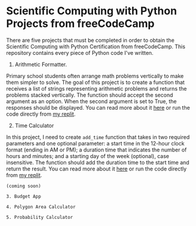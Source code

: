 # Scientific Computing with Python Projects from freeCodeCamp

There are five projects that must be completed in order to obtain the Scientific Computing with Python Certification from freeCodeCamp. This repository contains every piece of Python code I've written.

1. Arithmetic Formatter.

Primary school students often arrange math problems vertically to make them simpler to solve. The goal of this project is to create a function that receives a list of strings representing arithmetic problems and returns the problems stacked vertically. The function should accept the second argument as an option. When the second argument is set to True, the responses should be displayed. You can read more about it [here](https://www.freecodecamp.org/learn/scientific-computing-with-python/scientific-computing-with-python-projects/arithmetic-formatter) or run the code directly from [my replit](https://replit.com/@SriHartini4/boilerplate-arithmetic-formatter-done?v=1#arithmetic_arranger.py).

2. Time Calculator

In this project, I need to create ```add_time``` function that takes in two required parameters and one optional parameter: a start time in the 12-hour clock format (ending in AM or PM); a duration time that indicates the number of hours and minutes; and a starting day of the week (optional), case insensitive. The function should add the duration time to the start time and return the result. You can read more about it [here](https://www.freecodecamp.org/learn/scientific-computing-with-python/scientific-computing-with-python-projects/time-calculator) or run the code directly from [my replit](https://replit.com/@SriHartini4/boilerplate-time-calculator-done?v=1#time_calculator.py).


    (coming soon)
  
    3. Budget App
    
    4. Polygon Area Calculator
    
    5. Probability Calculator
    
